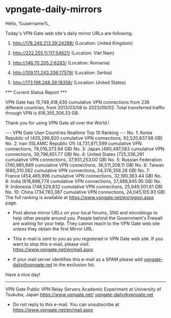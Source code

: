 # vpngate-daily-mirrors

Hello, %username%,

Today's VPN Gate web site's daily mirror URLs are following.

1. http://178.249.213.39:24288/
   (Location: United Kingdom)

2. http://222.255.11.117:54621/
   (Location: Viet Nam)

3. http://146.70.205.2:6283/
   (Location: Romania)

4. http://109.111.243.206:17579/
   (Location: Serbia)

5. http://173.198.248.39:18358/
   (Location: United States)


*** Current Status Report ***

VPN Gate has 15,748,418,430 cumulative VPN connections from 236 different countries, from 2013/03/08 to 2023/09/02.
Total transferred traffic through VPN is 616,355,306.33 GB.

Thank you for using VPN Gate all over the World !


--- VPN Gate User Countries Realtime Top 10 Ranking ---
No. 1: Korea Republic of (435,299,920 cumulative VPN connections, 92,520,837.98 GB)
No. 2: Iran (ISLAMIC Republic Of) (4,731,971,599 cumulative VPN connections, 78,016,373.94 GB)
No. 3: Japan (480,497,083 cumulative VPN connections, 39,796,651.77 GB)
No. 4: United States (725,336,291 cumulative VPN connections, 37,931,253.00 GB)
No. 5: Russian Federation (740,985,849 cumulative VPN connections, 36,511,208.11 GB)
No. 6: Taiwan (680,310,582 cumulative VPN connections, 34,376,356.28 GB)
No. 7: France (454,465,996 cumulative VPN connections, 32,190,363.44 GB)
No. 8: India (618,896,774 cumulative VPN connections, 27,488,845.95 GB)
No. 9: Indonesia (748,529,832 cumulative VPN connections, 25,949,501.61 GB)
No. 10: China (734,783,387 cumulative VPN connections, 24,045,105.93 GB)
The full ranking is available at https://www.vpngate.net/en/region.aspx page.


* Post above mirror URLs on your local forums, SNS and microblogs
  to help other people around you.
  People behind the Government's Frewall are waiting for your help.
  They cannot reach to the VPN Gate web site
  unless they obtain the first Mirror URL.

* This e-mail is sent to you as you registered in VPN Gate web site.
  If you want to stop this e-mail, please visit:
  https://www.vpngate.net/en/mail.aspx

* If your mail server identifies this e-mail as a SPAM
  please add vpngate-daily@vpngate.net to the exclusion list.

Have a nice day!

------------------------------------------------------
VPN Gate Public VPN Relay Servers
Academic Experiment at University of Tsukuba, Japan
https://www.vpngate.net/
vpngate-daily@vpngate.net
* Do not reply to this e-mail.
  You can unsubscribe at https://www.vpngate.net/en/mail.aspx


